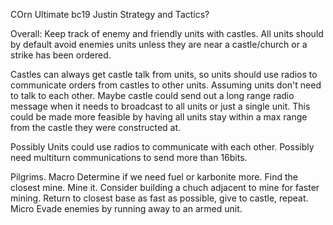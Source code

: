 COrn
Ultimate bc19 Justin Strategy and Tactics?

Overall:
Keep track of enemy and friendly units with castles.
All units should by default avoid enemies units unless they are near a castle/church
	or a strike has been ordered.

Castles can always get castle talk from units, so units should use radios to communicate orders
	from castles to other units. Assuming units don't need to talk to each other.
Maybe castle could send out a long range radio message when it needs to broadcast to all units or just a single unit. This could be made more feasible by having all units stay within a max range from the castle they were constructed at.

Possibly Units could use radios to communicate with each other.
Possibly need multiturn communications to send more than 16bits.


Pilgrims. 
Macro
	Determine if we need fuel or karbonite more.
	Find the closest mine.
	Mine it.
	Consider building a chuch adjacent to mine for faster mining.
	Return to closest base as fast as possible, give to castle, repeat.
Micro
	Evade enemies by running away to an armed unit.	


